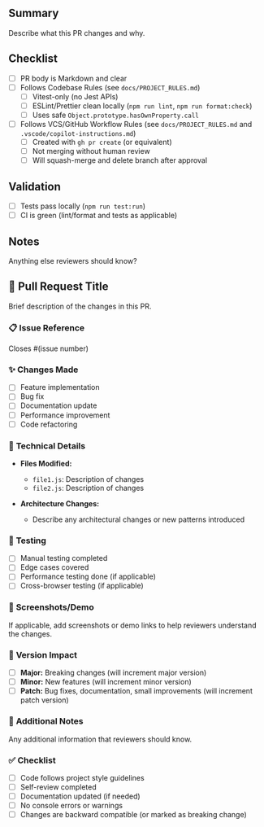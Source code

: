## Summary

Describe what this PR changes and why.

## Checklist

- [ ] PR body is Markdown and clear
- [ ] Follows Codebase Rules (see `docs/PROJECT_RULES.md`)
  - [ ] Vitest-only (no Jest APIs)
  - [ ] ESLint/Prettier clean locally (`npm run lint`, `npm run format:check`)
  - [ ] Uses safe `Object.prototype.hasOwnProperty.call`
- [ ] Follows VCS/GitHub Workflow Rules (see `docs/PROJECT_RULES.md` and `.vscode/copilot-instructions.md`)
  - [ ] Created with `gh pr create` (or equivalent)
  - [ ] Not merging without human review
  - [ ] Will squash-merge and delete branch after approval

## Validation

- [ ] Tests pass locally (`npm run test:run`)
- [ ] CI is green (lint/format and tests as applicable)

## Notes

Anything else reviewers should know?

## 🎯 Pull Request Title

Brief description of the changes in this PR.

### 📋 **Issue Reference**

Closes #(issue number)

### ✨ **Changes Made**

- [ ] Feature implementation
- [ ] Bug fix
- [ ] Documentation update
- [ ] Performance improvement
- [ ] Code refactoring

### 🔧 **Technical Details**

- **Files Modified:**
  - `file1.js`: Description of changes
  - `file2.js`: Description of changes

- **Architecture Changes:**
  - Describe any architectural changes or new patterns introduced

### 🧪 **Testing**

- [ ] Manual testing completed
- [ ] Edge cases covered
- [ ] Performance testing done (if applicable)
- [ ] Cross-browser testing (if applicable)

### 📱 **Screenshots/Demo**

If applicable, add screenshots or demo links to help reviewers understand the changes.

### 🚀 **Version Impact**

- [ ] **Major:** Breaking changes (will increment major version)
- [ ] **Minor:** New features (will increment minor version)
- [ ] **Patch:** Bug fixes, documentation, small improvements (will increment patch version)

### 📝 **Additional Notes**

Any additional information that reviewers should know.

### ✅ **Checklist**

- [ ] Code follows project style guidelines
- [ ] Self-review completed
- [ ] Documentation updated (if needed)
- [ ] No console errors or warnings
- [ ] Changes are backward compatible (or marked as breaking change)
